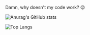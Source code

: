 Damn, why doesn't my code work? :rage:

![Anurag's GitHub stats](https://github-readme-stats.vercel.app/api?username=FabioMouradeFraga&show_icons=true&icon_color=61dafb&bg_color=282c34&title_color=61dafb&text_color=ffffff&border_color=61dafb)

![Top Langs](https://github-readme-stats.vercel.app/api/top-langs/?username=FabioMouradeFraga&layout=compact&langs_count=6&bg_color=282c34&title_color=61dafb&text_color=ffffff&border_color=61dafb)
